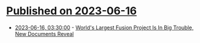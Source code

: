 # [Published on 2023-06-16](index.md)

* [2023-06-16, 03:30:00](https://hardware.slashdot.org/story/23/06/15/233235/worlds-largest-fusion-project-is-in-big-trouble-new-documents-reveal?utm_source=rss1.0mainlinkanon&utm_medium=feed) - [World's Largest Fusion Project Is In Big Trouble, New Documents Reveal](https://hardware.slashdot.org/story/23/06/15/233235/worlds-largest-fusion-project-is-in-big-trouble-new-documents-reveal?utm_source=rss1.0mainlinkanon&utm_medium=feed)
